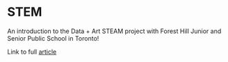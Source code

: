 # STEM

An introduction to the Data + Art STEAM project with Forest Hill Junior and Senior Public School in Toronto! 

Link to full [article](https://www.littlemissdata.com/blog/steam-data-art1)
